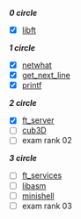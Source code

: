 ***0 circle***
* [x] [libft](https://github.com/moon9ua/42_seoul/wiki/0.-libft)

***1 circle***
* [x] [netwhat](https://github.com/moon9ua/42_seoul/wiki/1.-netwhat)
* [x] [get_next_line](https://github.com/moon9ua/42_seoul/wiki/1.-get_next_line)
* [x] [printf](https://github.com/moon9ua/42_seoul/wiki/1.-printf)

***2 circle***
* [x] [ft_server](https://github.com/moon9ua/42_seoul/wiki/2.-ft_server)
* [ ] [cub3D](https://github.com/moon9ua/42_seoul/wiki/2.-cub3D)
* [ ] exam rank 02

***3 circle***
* [ ] [ft_services](https://github.com/moon9ua/42_seoul/wiki/3.-ft_services)
* [ ] [libasm](https://github.com/moon9ua/42_seoul/wiki/3.-libasm)
* [ ] [minishell](https://github.com/moon9ua/42_seoul/wiki/3.-minishell)
* [ ] exam rank 03